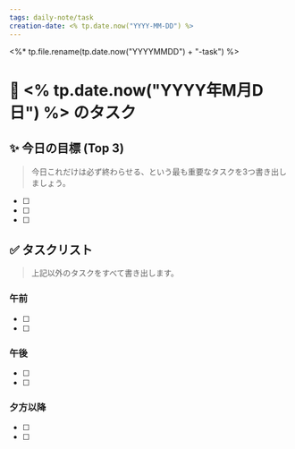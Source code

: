```yaml
---
tags: daily-note/task
creation-date: <% tp.date.now("YYYY-MM-DD") %>
---
```


<%* tp.file.rename(tp.date.now("YYYYMMDD") + "-task") %>
# 📅 <% tp.date.now("YYYY年M月D日") %> のタスク

## ✨ 今日の目標 (Top 3)
> 今日これだけは必ず終わらせる、という最も重要なタスクを3つ書き出しましょう。

- [ ] 
- [ ] 
- [ ] 

## ✅ タスクリスト
> 上記以外のタスクをすべて書き出します。

### 午前
- [ ] 
- [ ] 

### 午後
- [ ] 
- [ ] 

### 夕方以降
- [ ] 
- [ ]